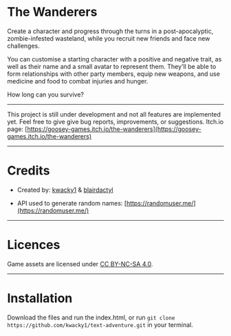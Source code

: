 # The Wanderers

​Create a character and progress through the turns in a post-apocalyptic, zombie-infested wasteland, while you recruit new friends and face new challenges.

You can customise a starting character with a positive and negative trait, as well as their name and a small avatar to represent them. They'll be able to form relationships with other party members, equip new weapons, and use medicine and food to combat injuries and hunger.

How long can you survive?

---

This project is still under development and not all features are implemented yet. Feel free to give give bug reports, improvements, or suggestions. Itch.io page: [https://goosey-games.itch.io/the-wanderers](https://goosey-games.itch.io/the-wanderers)

---

# Credits

- Created by: [kwacky1](https://github.com/kwacky1) & [blairdactyl](https://github.com/blairdactyl)

- API used to generate random names: [https://randomuser.me/](https://randomuser.me/)

---

# Licences

Game assets are licensed under [CC BY-NC-SA 4.0](https://creativecommons.org/licenses/by-nc-sa/4.0/). 

---

# Installation

Download the files and run the index.html, or run `git clone https://github.com/kwacky1/text-adventure.git` in your terminal.
